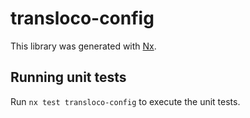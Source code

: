 # transloco-config

This library was generated with [Nx](https://nx.dev).

## Running unit tests

Run `nx test transloco-config` to execute the unit tests.
